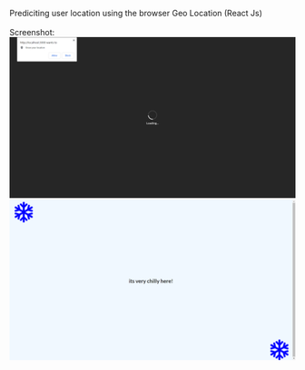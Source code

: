 Prediciting user location using the browser Geo Location (React Js)
<br><br>Screenshot: 
<br>
<img src="screenshot/1.png" />
<br> 
<img src="screenshot/2.png" />
 